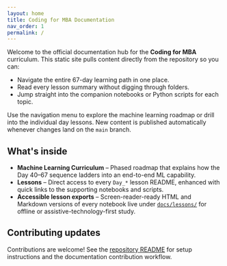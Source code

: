 ```yaml
---
layout: home
title: Coding for MBA Documentation
nav_order: 1
permalink: /
---
```


Welcome to the official documentation hub for the **Coding for MBA** curriculum. This static site pulls content directly from the repository so you can:

- Navigate the entire 67-day learning path in one place.
- Read every lesson summary without digging through folders.
- Jump straight into the companion notebooks or Python scripts for each topic.

Use the navigation menu to explore the machine learning roadmap or drill into the individual day lessons. New content is published automatically whenever changes land on the `main` branch.

## What's inside

- **Machine Learning Curriculum** – Phased roadmap that explains how the Day 40–67 sequence ladders into an end-to-end ML capability.
- **Lessons** – Direct access to every `Day_*` lesson README, enhanced with quick links to the supporting notebooks and scripts.
- **Accessible lesson exports** – Screen-reader-ready HTML and Markdown versions of every notebook live under [`docs/lessons/`](./lessons/) for offline or assistive-technology-first study.

## Contributing updates

Contributions are welcome! See the [repository README](https://github.com/saint2706/Coding-For-MBA/blob/main/README.md) for setup instructions and the documentation contribution workflow.
